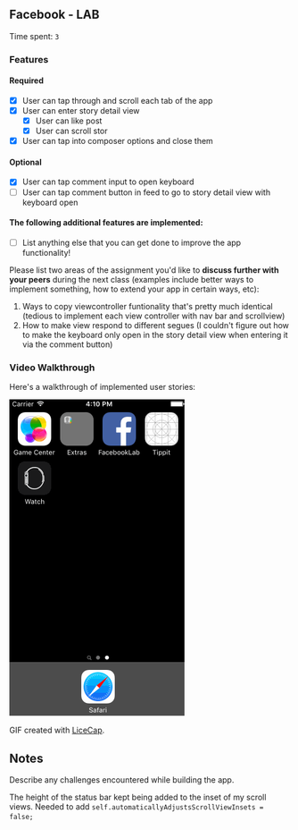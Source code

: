 ## Facebook - LAB
Time spent: `3`

### Features

#### Required

- [x] User can tap through and scroll each tab of the app
- [x] User can enter story detail view
  - [x] User can like post
  - [x] User can scroll stor
- [x] User can tap into composer options and close them

#### Optional

- [x] User can tap comment input to open keyboard
- [ ] User can tap comment button in feed to go to story detail view with keyboard open

#### The following **additional** features are implemented:

- [ ] List anything else that you can get done to improve the app functionality!

Please list two areas of the assignment you'd like to **discuss further with your peers** during the next class (examples include better ways to implement something, how to extend your app in certain ways, etc):

1. Ways to copy viewcontroller funtionality that's pretty much identical (tedious to implement each view controller with nav bar and scrollview)
2. How to make view respond to different segues (I couldn't figure out how to make the keyboard only open in the story detail view when entering it via the comment button)

### Video Walkthrough 

Here's a walkthrough of implemented user stories:

![facebook](facebook.gif)

GIF created with [LiceCap](http://www.cockos.com/licecap/).

## Notes

Describe any challenges encountered while building the app.

The height of the status bar kept being added to the inset of my scroll views. Needed to add `self.automaticallyAdjustsScrollViewInsets = false;`
